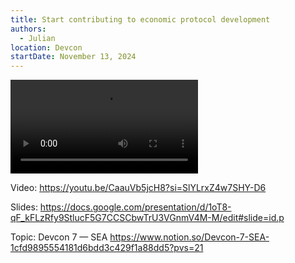 ```yaml
---
title: Start contributing to economic protocol development
authors:
  - Julian
location: Devcon
startDate: November 13, 2024
---
```


<video src="https://youtu.be/CaauVb5jcH8?si=SlYLrxZ4w7SHY-D6"></video>

Video: <https://youtu.be/CaauVb5jcH8?si=SlYLrxZ4w7SHY-D6>

Slides: <https://docs.google.com/presentation/d/1oT8-qF_kFLzRfy9StlucF5G7CCSCbwTrU3VGnmV4M-M/edit#slide=id.p>

Topic: Devcon 7 — SEA <https://www.notion.so/Devcon-7-SEA-1cfd9895554181d6bdd3c429f1a88dd5?pvs=21>
